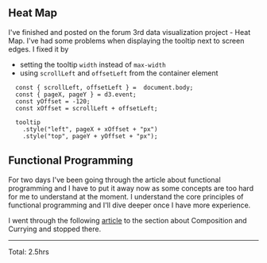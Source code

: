 ## Heat Map

I've finished and posted on the forum 3rd data visualization project - Heat Map.
I've had some problems when displaying the tooltip next to screen edges.
I fixed it by 
  * setting the tooltip `width` instead of `max-width`
  * using `scrollLeft` and `offsetLeft` from the container element
```
  const { scrollLeft, offsetLeft } =  document.body;
  const { pageX, pageY } = d3.event;
  const yOffset = -120;
  const xOffset = scrollLeft + offsetLeft;
   
  tooltip
    .style("left", pageX + xOffset + "px")		
    .style("top", pageY + yOffset + "px");
```

## Functional Programming
For two days I've been going through the article about functional programming and I have to put 
it away now as some concepts are too hard for me to understand at the moment. I understand the core principles 
of functional programming and I'll dive deeper once I have more experience.

I went through the following [article](https://www.freecodecamp.org/news/the-principles-of-functional-programming/)
to the section about Composition and Currying and stopped there.
<hr>
Total: 2.5hrs
